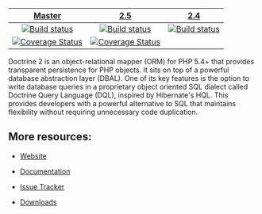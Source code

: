 | [Master][Master] | [2.5][2.5] | [2.4][2.4] |
|:----------------:|:----------:|:----------:|
| [![Build status][Master image]][Master] | [![Build status][2.5 image]][2.5] | [![Build status][2.4 image]][2.4] |
| [![Coverage Status][Master coverage image]][Master coverage] | [![Coverage Status][2.5 coverage image]][2.5 coverage] |

Doctrine 2 is an object-relational mapper (ORM) for PHP 5.4+ that provides transparent persistence
for PHP objects. It sits on top of a powerful database abstraction layer (DBAL). One of its key features
is the option to write database queries in a proprietary object oriented SQL dialect called Doctrine Query Language (DQL),
inspired by Hibernate's HQL. This provides developers with a powerful alternative to SQL that maintains flexibility
without requiring unnecessary code duplication.

## More resources:

* [Website](http://www.doctrine-project.org)
* [Documentation](http://docs.doctrine-project.org/projects/doctrine-orm/en/latest/index.html)
* [Issue Tracker](http://www.doctrine-project.org/jira/browse/DDC)
* [Downloads](http://github.com/doctrine/doctrine2/downloads)

  [Master image]: https://travis-ci.org/doctrine/doctrine2.svg?branch=master
  [Master]: https://travis-ci.org/doctrine/doctrine2
  [Master coverage image]: https://coveralls.io/repos/doctrine/doctrine2/badge.png?branch=master
  [Master coverage]: https://coveralls.io/r/doctrine/doctrine2?branch=master
  [2.5 image]: https://travis-ci.org/doctrine/doctrine2.svg?branch=2.5
  [2.5]: https://github.com/doctrine/doctrine2/tree/2.5
  [2.5 coverage image]: https://coveralls.io/repos/doctrine/doctrine2/badge.png?branch=2.5
  [2.5 coverage]: https://coveralls.io/r/doctrine/doctrine2?branch=2.5
  [2.4 image]: https://travis-ci.org/doctrine/doctrine2.svg?branch=2.4
  [2.4]: https://github.com/doctrine/doctrine2/tree/2.4
